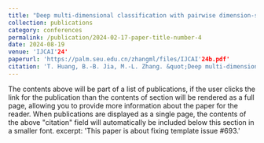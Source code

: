 ```yaml
---
title: "Deep multi-dimensional classification with pairwise dimension-specific features"
collection: publications
category: conferences
permalink: /publication/2024-02-17-paper-title-number-4
date: 2024-08-19
venue: 'IJCAI'24'
paperurl: 'https://palm.seu.edu.cn/zhangml/files/IJCAI'24b.pdf'
citation: 'T. Huang, B.-B. Jia, M.-L. Zhang. &quot;Deep multi-dimensional classification with pairwise dimension-specific features.&quot; In: <i>Proceedings of the 33rd International Joint Conference on Artificial Intelligence</i>, Jeju, South Korea, 2024, 4183-4191.'
---
```


The contents above will be part of a list of publications, if the user clicks the link for the publication than the contents of section will be rendered as a full page, allowing you to provide more information about the paper for the reader. When publications are displayed as a single page, the contents of the above "citation" field will automatically be included below this section in a smaller font.
excerpt: 'This paper is about fixing template issue #693.'
